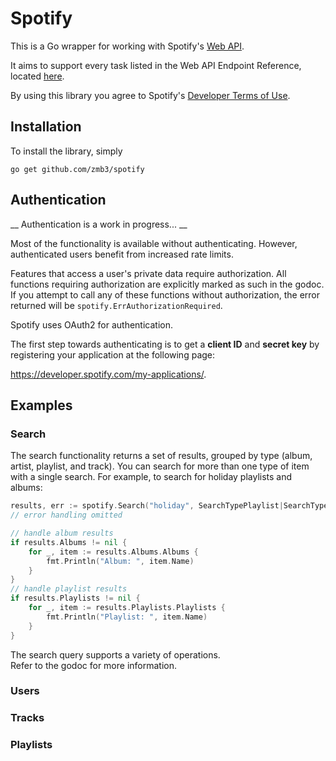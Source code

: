 Spotify
=======

This is a Go wrapper for working with Spotify's
[Web API](https://developer.spotify.com/web-api/).

It aims to support every task listed in the Web API Endpoint Reference,
located [here](https://developer.spotify.com/web-api/endpoint-reference/).

By using this library you agree to Spotify's
[Developer Terms of Use](https://developer.spotify.com/developer-terms-of-use/).

## Installation

To install the library, simply

`go get github.com/zmb3/spotify`

## Authentication

__ Authentication is a work in progress... __

Most of the functionality is available without authenticating.
However, authenticated users benefit from increased rate limits.

Features that access a user's private data require authorization.
All functions requiring authorization are explicitly marked as
such in the godoc.  If you attempt to call any of these functions
without authorization, the error returned will be
`spotify.ErrAuthorizationRequired`.

Spotify uses OAuth2 for authentication.

The first step towards authenticating is to get a __client ID__ and __secret key__
by registering your application at the following page:

https://developer.spotify.com/my-applications/.


## Examples

### Search

The search functionality returns a set of results, grouped by type (album, artist,
playlist, and track).  You can search for more than one type of item with a single
search.  For example, to search for holiday playlists and albums:

```Go
results, err := spotify.Search("holiday", SearchTypePlaylist|SearchTypeAlbum)
// error handling omitted

// handle album results
if results.Albums != nil {
    for _, item := results.Albums.Albums {
        fmt.Println("Album: ", item.Name)
    }
}
// handle playlist results
if results.Playlists != nil {
    for _, item := results.Playlists.Playlists {
        fmt.Println("Playlist: ", item.Name)
    }
}
```

The search query supports a variety of operations.  
Refer to the godoc for more information.

### Users

### Tracks

### Playlists
